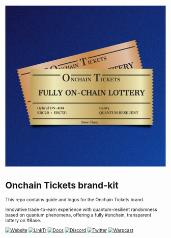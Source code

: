 ![Onchain Tickets](logo.png)

# Onchain Tickets brand-kit

This repo contains guide and logos for the Onchain Tickets brand.

Innovative trade-to-earn experience with quantum-resilient randomness based on quantum phenomena, offering a fully #onchain, transparent lottery on #Base.

[![Website](https://img.shields.io/badge/Website-up-green)](https://onchaintickets.xyz)
[![LinkTr](https://img.shields.io/badge/LinkTr-up-green)](https://linktr.ee/Onchaintickets)
[![Docs](https://img.shields.io/badge/Docs-up-green)](https://onchaintickets.gitbook.io/docs)
[![Discord](https://img.shields.io/discord/1220318827749965875?label=discord)](https://discord.gg/aKr5x2fa6u)
[![Twitter](https://img.shields.io/twitter/follow/OnchainTickets?style=social)](https://twitter.com/onchaintickets)
[![Warpcast](https://img.shields.io/badge/Warpcast-Follow-green)](https://warpcast.com/onchaintickets)
